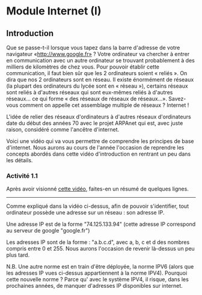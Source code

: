 # Module Internet (I)
## Introduction

Que se passe-t-il lorsque vous tapez dans la barre d'adresse de votre navigateur «http://www.google.fr» ? Votre ordinateur va chercher à entrer en communication avec un autre ordinateur se trouvant probablement à des milliers de kilomètres de chez vous. Pour pouvoir établir cette communication, il faut bien sûr que les 2 ordinateurs soient « reliés ». On dira que nos 2 ordinateurs sont en réseau. Il existe énormément de réseaux (la plupart des ordinateurs du lycée sont en « réseau »), certains réseaux sont reliés à d'autres réseaux qui sont eux-mêmes reliés à d'autres réseaux... ce qui forme « des réseaux de réseaux de réseaux...». Savez-vous comment on appelle cet assemblage multiple de réseaux ? Internet !

L'idée de relier des réseaux d'ordinateurs à d'autres réseaux d'ordinateurs date du début des années 70 avec le projet ARPAnet qui est, avec juste raison, considéré comme l'ancêtre d'internet.

Voici une vidéo qui va vous permettre de comprendre les principes de base d'internet. Nous aurons au cours de l'année l'occasion de reprendre les concepts abordés dans cette vidéo d'introduction en rentrant un peu dans les détails.

### Activité 1.1
Après avoir visionné [cette vidéo](https://www.youtube.com/watch?v=9UMvyfT4V_Y), faites-en un résumé de quelques lignes.
***

Comme expliqué dans la vidéo ci-dessus, afin de pouvoir s'identifier, tout ordinateur possède une adresse sur un réseau : son adresse IP.

Une adresse IP est de la forme "74.125.133.94" (cette adresse IP correspond au serveur de google "google.fr")

Les adresses IP sont de la forme : "a.b.c.d", avec a, b, c et d des nombres compris entre 0 et 255. Nous aurons l'occasion de revenir là-dessus un peu plus tard.

N.B. Une autre norme est en train d'être déployée, la norme IPV6 (alors que les adresses IP vues ci-dessus appartiennent à la norme IPV4). Pourquoi cette nouvelle norme ? Parce qu' avec le système IPV4, il risque, dans les prochaines années, de manquer d'adresses IP disponibles sur internet.

